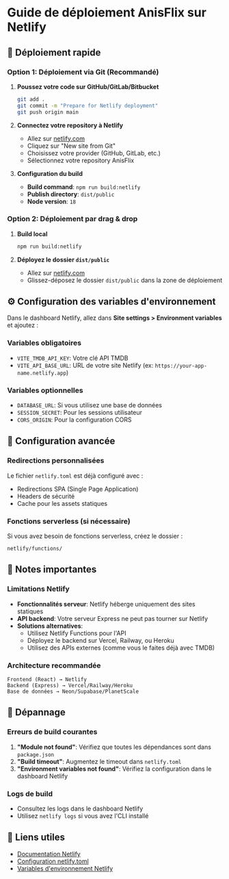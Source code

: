 # Guide de déploiement AnisFlix sur Netlify

## 🚀 Déploiement rapide

### Option 1: Déploiement via Git (Recommandé)

1. **Poussez votre code sur GitHub/GitLab/Bitbucket**
   ```bash
   git add .
   git commit -m "Prepare for Netlify deployment"
   git push origin main
   ```

2. **Connectez votre repository à Netlify**
   - Allez sur [netlify.com](https://netlify.com)
   - Cliquez sur "New site from Git"
   - Choisissez votre provider (GitHub, GitLab, etc.)
   - Sélectionnez votre repository AnisFlix

3. **Configuration du build**
   - **Build command**: `npm run build:netlify`
   - **Publish directory**: `dist/public`
   - **Node version**: `18`

### Option 2: Déploiement par drag & drop

1. **Build local**
   ```bash
   npm run build:netlify
   ```

2. **Déployez le dossier `dist/public`**
   - Allez sur [netlify.com](https://netlify.com)
   - Glissez-déposez le dossier `dist/public` dans la zone de déploiement

## ⚙️ Configuration des variables d'environnement

Dans le dashboard Netlify, allez dans **Site settings > Environment variables** et ajoutez :

### Variables obligatoires
- `VITE_TMDB_API_KEY`: Votre clé API TMDB
- `VITE_API_BASE_URL`: URL de votre site Netlify (ex: `https://your-app-name.netlify.app`)

### Variables optionnelles
- `DATABASE_URL`: Si vous utilisez une base de données
- `SESSION_SECRET`: Pour les sessions utilisateur
- `CORS_ORIGIN`: Pour la configuration CORS

## 🔧 Configuration avancée

### Redirections personnalisées
Le fichier `netlify.toml` est déjà configuré avec :
- Redirections SPA (Single Page Application)
- Headers de sécurité
- Cache pour les assets statiques

### Fonctions serverless (si nécessaire)
Si vous avez besoin de fonctions serverless, créez le dossier :
```
netlify/functions/
```

## 📝 Notes importantes

### Limitations Netlify
- **Fonctionnalités serveur**: Netlify héberge uniquement des sites statiques
- **API backend**: Votre serveur Express ne peut pas tourner sur Netlify
- **Solutions alternatives**:
  - Utilisez Netlify Functions pour l'API
  - Déployez le backend sur Vercel, Railway, ou Heroku
  - Utilisez des APIs externes (comme vous le faites déjà avec TMDB)

### Architecture recommandée
```
Frontend (React) → Netlify
Backend (Express) → Vercel/Railway/Heroku
Base de données → Neon/Supabase/PlanetScale
```

## 🐛 Dépannage

### Erreurs de build courantes
1. **"Module not found"**: Vérifiez que toutes les dépendances sont dans `package.json`
2. **"Build timeout"**: Augmentez le timeout dans `netlify.toml`
3. **"Environment variables not found"**: Vérifiez la configuration dans le dashboard Netlify

### Logs de build
- Consultez les logs dans le dashboard Netlify
- Utilisez `netlify logs` si vous avez l'CLI installé

## 🔗 Liens utiles

- [Documentation Netlify](https://docs.netlify.com/)
- [Configuration netlify.toml](https://docs.netlify.com/configure-builds/file-based-configuration/)
- [Variables d'environnement Netlify](https://docs.netlify.com/environment-variables/overview/)
